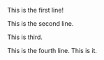 This is the first line!

This is the second line.

This is third.

This is the fourth line. This is it.
